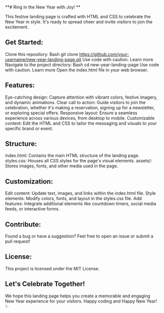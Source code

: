 
**# Ring in the New Year with Joy! **

This festive landing page is crafted with HTML and CSS to celebrate the New Year in style. It's ready to spread cheer and invite visitors to join the excitement.

## Get Started:

Clone this repository:
Bash
git clone https://github.com/your-username/new-year-landing-page.git
Use code with caution. Learn more
Navigate to the project directory:
Bash
cd new-year-landing-page
Use code with caution. Learn more
Open the index.html file in your web browser.
## Features:

Eye-catching design: Capture attention with vibrant colors, festive imagery, and dynamic animations.
Clear call to action: Guide visitors to join the celebration, whether it's making a reservation, signing up for a newsletter, or exploring special offers.
Responsive layout: Ensure a seamless experience across various devices, from desktop to mobile.
Customizable content: Edit the HTML and CSS to tailor the messaging and visuals to your specific brand or event.
## Structure:

index.html: Contains the main HTML structure of the landing page.
styles.css: Houses all CSS styles for the page's visual elements.
assets/: Stores images, fonts, and other media used in the page.
## Customization:

Edit content: Update text, images, and links within the index.html file.
Style elements: Modify colors, fonts, and layout in the styles.css file.
Add features: Integrate additional elements like countdown timers, social media feeds, or interactive forms.
## Contribute:

Found a bug or have a suggestion? Feel free to open an issue or submit a pull request!

## License:

This project is licensed under the MIT License.

## Let's Celebrate Together!

We hope this landing page helps you create a memorable and engaging New Year experience for your visitors. Happy coding and Happy New Year! ✨
